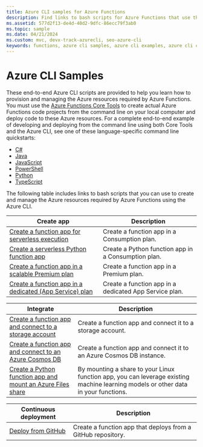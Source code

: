 ```yaml
---
title: Azure CLI samples for Azure Functions
description: Find links to bash scripts for Azure Functions that use the Azure CLI. Learn how to create a function app that allows integration and deployment.
ms.assetid: 577d2f13-de4d-40d2-9dfc-86ecc79f3ab0
ms.topic: sample
ms.date: 04/21/2024
ms.custom: mvc, devx-track-azurecli, seo-azure-cli
keywords: functions, azure cli samples, azure cli examples, azure cli code samples
---
```


# Azure CLI Samples

These end-to-end Azure CLI scripts are provided to help you learn how to provision and managing the Azure resources required by Azure Functions. You must use the [Azure Functions Core Tools](functions-run-local.md) to create actual Azure Functions code projects from the command line on your local computer and deploy code to these Azure resources. For a complete end-to-end example of developing and deploying from the command line using both Core Tools and the Azure CLI, see one of these language-specific command line quickstarts: 

+ [C#](create-first-function-cli-csharp.md)
+ [Java](create-first-function-cli-java.md)
+ [JavaScript](create-first-function-cli-node.md)
+ [PowerShell](create-first-function-cli-powershell.md)
+ [Python](create-first-function-cli-python.md)
+ [TypeScript](create-first-function-cli-typescript.md)

The following table includes links to bash scripts that you can use to create and manage the Azure resources required by Azure Functions using the Azure CLI.

<a id="create"></a>

| Create app | Description |
|---|---|
| [Create a function app for serverless execution](scripts/functions-cli-create-serverless.md) | Create a function app in a Consumption plan.  |
| [Create a serverless Python function app](scripts/functions-cli-create-serverless-python.md) | Create a Python function app in a Consumption plan. |
| [Create a function app in a scalable Premium plan](scripts/functions-cli-create-premium-plan.md) | Create a function app in a Premium plan. |
| [Create a function app in a dedicated (App Service) plan](scripts/functions-cli-create-app-service-plan.md) | Create a function app in a dedicated App Service plan. |

| Integrate | Description|
|---|---|
| [Create a function app and connect to a storage account](scripts/functions-cli-create-function-app-connect-to-storage-account.md) | Create a function app and connect it to a storage account. |
| [Create a function app and connect to an Azure Cosmos DB](scripts/functions-cli-create-function-app-connect-to-cosmos-db.md) | Create a function app and connect it to an Azure Cosmos DB instance. |
| [Create a Python function app and mount an Azure Files share](scripts/functions-cli-mount-files-storage-linux.md) | By mounting a share to your Linux function app, you can leverage existing machine learning models or other data in your functions. |

| Continuous deployment | Description|
|---|---|
| [Deploy from GitHub](scripts/functions-cli-create-function-app-github-continuous.md) | Create a function app that deploys from a GitHub repository.  |
